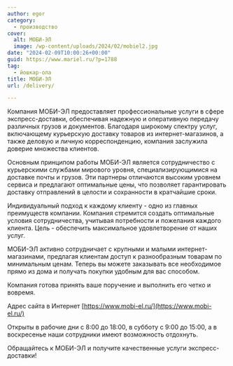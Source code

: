 ```yaml
---
author: egor
category:
  - производство
cover:
  alt: МОБИ-ЭЛ
  image: /wp-content/uploads/2024/02/mobiel2.jpg
date: "2024-02-09T10:00:26+00:00"
guid: https://www.mariel.ru/?p=1788
tag:
  - йошкар-ола
title: МОБИ-ЭЛ
url: /delivery/

---
```

Компания МОБИ\-ЭЛ предоставляет профессиональные услуги в сфере экспресс\-доставки, обеспечивая надежную и оперативную передачу различных грузов и документов. Благодаря широкому спектру услуг, включающему курьерскую доставку товаров из интернет\-магазинов, а также деловую и личную корреспонденцию, компания заслужила доверие множества клиентов.

Основным принципом работы МОБИ\-ЭЛ является сотрудничество с курьерскими службами мирового уровня, специализирующимися на доставке почты и грузов. Эти партнеры отличаются высоким уровнем сервиса и предлагают оптимальные цены, что позволяет гарантировать доставку отправлений в целости и сохранности в кратчайшие сроки.

Индивидуальный подход к каждому клиенту \- одно из главных преимуществ компании. Компания стремится создать оптимальные условия сотрудничества, учитывая потребности и пожелания каждого клиента. Цель \- обеспечить максимальное удовлетворение от наших услуг.

МОБИ-ЭЛ активно сотрудничает с крупными и малыми интернет-магазинами, предлагая клиентам доступ к разнообразным товарам по минимальным ценам. Теперь вы можете заказывать все необходимое прямо из дома и получать покупки удобным для вас способом.

Компания готова принять ваше поручение и выполнить его четко и вовремя.

Адрес сайта в Интернет [https://www.mobi-el.ru/](https://www.mobi-el.ru/)

Открыты в рабочие дни с 8:00 до 18:00, в субботу с 9:00 до 15:00, а в воскресенье наши сотрудники имеют возможность отдохнуть.

Обращайтесь к МОБИ-ЭЛ и получите качественные услуги экспресс-доставки!
